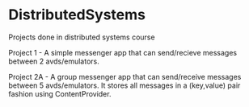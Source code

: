 # DistributedSystems
Projects done in distributed systems course

Project 1 -                                                                                                                                 A simple messenger app that can send/recieve messages between 2 avds/emulators.

Project 2A -                                                                                                                                A group messenger app that can send/receive messages between 5 avds/emulators. It stores all messages in a (key,value) pair fashion using ContentProvider.

